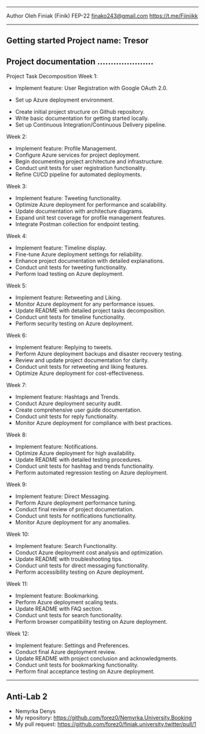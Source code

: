 ---------------------------------------------------------------------------

Author
Oleh Finiak (Finik) FEP-22
finako243@gmail.com
https://t.me/Fiiniikk

---------------------------------------------------------------------------

Getting started
Project name: Tresor
---------------------------------------------------------------------------

Project documentation
.....................
---------------------------------------------------------------------------

Project Task Decomposition
Week 1:
- Implement feature: User Registration with Google OAuth 2.0.
+ Set up Azure deployment environment.
- Create initial project structure on Github repository.
- Write basic documentation for getting started locally.
- Set up Continuous Integration/Continuous Delivery pipeline.

Week 2:
- Implement feature: Profile Management.
- Configure Azure services for project deployment.
- Begin documenting project architecture and infrastructure.
- Conduct unit tests for user registration functionality.
- Refine CI/CD pipeline for automated deployments.

Week 3:
- Implement feature: Tweeting functionality.
- Optimize Azure deployment for performance and scalability.
- Update documentation with architecture diagrams.
- Expand unit test coverage for profile management features.
- Integrate Postman collection for endpoint testing.

Week 4:
- Implement feature: Timeline display.
- Fine-tune Azure deployment settings for reliability.
- Enhance project documentation with detailed explanations.
- Conduct unit tests for tweeting functionality.
- Perform load testing on Azure deployment.

Week 5:
- Implement feature: Retweeting and Liking.
- Monitor Azure deployment for any performance issues.
- Update README with detailed project tasks decomposition.
- Conduct unit tests for timeline functionality.
- Perform security testing on Azure deployment.

Week 6:
- Implement feature: Replying to tweets.
- Perform Azure deployment backups and disaster recovery testing.
- Review and update project documentation for clarity.
- Conduct unit tests for retweeting and liking features.
- Optimize Azure deployment for cost-effectiveness.

Week 7:
- Implement feature: Hashtags and Trends.
- Conduct Azure deployment security audit.
- Create comprehensive user guide documentation.
- Conduct unit tests for reply functionality.
- Monitor Azure deployment for compliance with best practices.

Week 8:
- Implement feature: Notifications.
- Optimize Azure deployment for high availability.
- Update README with detailed testing procedures.
- Conduct unit tests for hashtag and trends functionality.
- Perform automated regression testing on Azure deployment.

Week 9:

- Implement feature: Direct Messaging.
- Perform Azure deployment performance tuning.
- Conduct final review of project documentation.
- Conduct unit tests for notifications functionality.
- Monitor Azure deployment for any anomalies.

Week 10:
- Implement feature: Search Functionality.
- Conduct Azure deployment cost analysis and optimization.
- Update README with troubleshooting tips.
- Conduct unit tests for direct messaging functionality.
- Perform accessibility testing on Azure deployment.

Week 11:
- Implement feature: Bookmarking.
- Perform Azure deployment scaling tests.
- Update README with FAQ section.
- Conduct unit tests for search functionality.
- Perform browser compatibility testing on Azure deployment.

Week 12:
- Implement feature: Settings and Preferences.
- Conduct final Azure deployment review.
- Update README with project conclusion and acknowledgments.
- Conduct unit tests for bookmarking functionality.
- Perform final acceptance testing on Azure deployment.

---------------------------------------------------------------------------
## Anti-Lab 2
- Nemyrka Denys
- My repository: https://github.com/forez0/Nemyrka.University.Booking
- My pull request: https://github.com/forez0/finiak.university.twitter/pull/1
